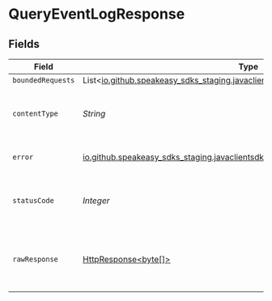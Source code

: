 # QueryEventLogResponse


## Fields

| Field                                                                                                                      | Type                                                                                                                       | Required                                                                                                                   | Description                                                                                                                |
| -------------------------------------------------------------------------------------------------------------------------- | -------------------------------------------------------------------------------------------------------------------------- | -------------------------------------------------------------------------------------------------------------------------- | -------------------------------------------------------------------------------------------------------------------------- |
| `boundedRequests`                                                                                                          | List<[io.github.speakeasy_sdks_staging.javaclientsdk.models.shared.BoundedRequest](../../models/shared/BoundedRequest.md)> | :heavy_minus_sign:                                                                                                         | OK                                                                                                                         |
| `contentType`                                                                                                              | *String*                                                                                                                   | :heavy_check_mark:                                                                                                         | HTTP response content type for this operation                                                                              |
| `error`                                                                                                                    | [io.github.speakeasy_sdks_staging.javaclientsdk.models.shared.Error](../../models/shared/Error.md)                         | :heavy_minus_sign:                                                                                                         | Default error response                                                                                                     |
| `statusCode`                                                                                                               | *Integer*                                                                                                                  | :heavy_check_mark:                                                                                                         | HTTP response status code for this operation                                                                               |
| `rawResponse`                                                                                                              | [HttpResponse<byte[]>](https://docs.oracle.com/en/java/javase/11/docs/api/java.net.http/java/net/http/HttpResponse.html)   | :heavy_check_mark:                                                                                                         | Raw HTTP response; suitable for custom response parsing                                                                    |